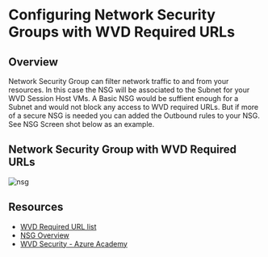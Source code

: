 # Configuring Network Security Groups with WVD Required URLs

## Overview
Network Security Group can filter network traffic to and from your resources. In this case the NSG will be associated to the Subnet for your WVD Session Host VMs. A Basic NSG would be suffient enough for a Subnet and would not block any access to WVD required URLs. But if more of a secure NSG is needed you can added the Outbound rules to your NSG. See NSG Screen shot below as an example. 

## Network Security Group with WVD Required URLs
![nsg](../Images/nsg.png)

## Resources
* [WVD Required URL list](https://docs.microsoft.com/en-us/azure/virtual-desktop/safe-url-list)
* [NSG Overview](https://docs.microsoft.com/en-us/azure/virtual-network/network-security-groups-overview)
* [WVD Security - Azure Academy](https://www.youtube.com/watch?v=up90eL2Bbho&list=PL-V4YVm6AmwXGvQ46W8mHkpvm6S5IIitK&index=12)
